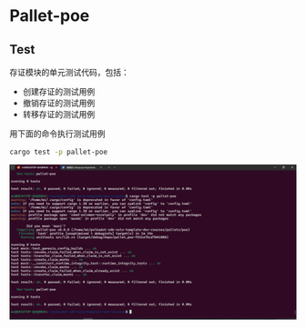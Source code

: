 # Pallet-poe

## Test
存证模块的单元测试代码，包括：
- 创建存证的测试用例
- 撤销存证的测试用例
- 转移存证的测试用例

用下面的命令执行测试用例
```sh
cargo test -p pallet-poe
```
![](testcase.png)